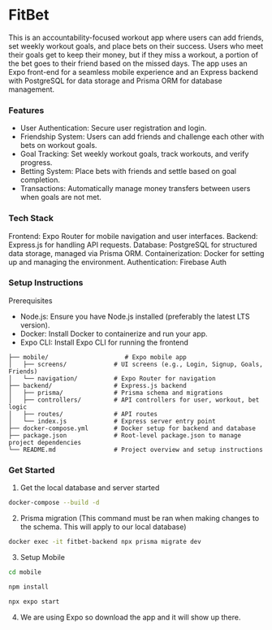# FitBet
This is an accountability-focused workout app where users can add friends, set weekly workout goals, and place bets on their success. Users who meet their goals get to keep their money, but if they miss a workout, a portion of the bet goes to their friend based on the missed days. The app uses an Expo front-end for a seamless mobile experience and an Express backend with PostgreSQL for data storage and Prisma ORM for database management.

### Features
- User Authentication: Secure user registration and login.
- Friendship System: Users can add friends and challenge each other with bets on workout goals.
- Goal Tracking: Set weekly workout goals, track workouts, and verify progress.
- Betting System: Place bets with friends and settle based on goal completion.
- Transactions: Automatically manage money transfers between users when goals are not met.

### Tech Stack
Frontend: Expo Router for mobile navigation and user interfaces.
Backend: Express.js for handling API requests.
Database: PostgreSQL for structured data storage, managed via Prisma ORM.
Containerization: Docker for setting up and managing the environment.
Authentication: Firebase Auth

### Setup Instructions
Prerequisites
- Node.js: Ensure you have Node.js installed (preferably the latest LTS version).
- Docker: Install Docker to containerize and run your app.
- Expo CLI: Install Expo CLI for running the frontend

```
├── mobile/                     # Expo mobile app
│   ├── screens/             # UI screens (e.g., Login, Signup, Goals, Friends)
│   └── navigation/          # Expo Router for navigation
├── backend/                 # Express.js backend
│   ├── prisma/              # Prisma schema and migrations
│   ├── controllers/         # API controllers for user, workout, bet logic
│   ├── routes/              # API routes
│   └── index.js             # Express server entry point
├── docker-compose.yml       # Docker setup for backend and database
├── package.json             # Root-level package.json to manage project dependencies
└── README.md                # Project overview and setup instructions
```
### Get Started
1. Get the local database and server started
```bash
docker-compose --build -d 
```
2. Prisma migration (This command must be ran when making changes to the schema. This will apply to our local database)
```bash
docker exec -it fitbet-backend npx prisma migrate dev
```
3. Setup Mobile
```bash
cd mobile

npm install

npx expo start 
```
4. We are using Expo so download the app and it will show up there. 
